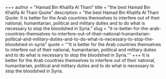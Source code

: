+++
author = "Hamad Bin Khalifa Al Thani"
title = "the best Hamad Bin Khalifa Al Thani Quote"
description = "the best Hamad Bin Khalifa Al Thani Quote: It is better for the Arab countries themselves to interfere out of their national, humanitarian, political and military duties and to do what is necessary to stop the bloodshed in Syria."
slug = "it-is-better-for-the-arab-countries-themselves-to-interfere-out-of-their-national-humanitarian-political-and-military-duties-and-to-do-what-is-necessary-to-stop-the-bloodshed-in-syria"
quote = '''It is better for the Arab countries themselves to interfere out of their national, humanitarian, political and military duties and to do what is necessary to stop the bloodshed in Syria.'''
+++
It is better for the Arab countries themselves to interfere out of their national, humanitarian, political and military duties and to do what is necessary to stop the bloodshed in Syria.
